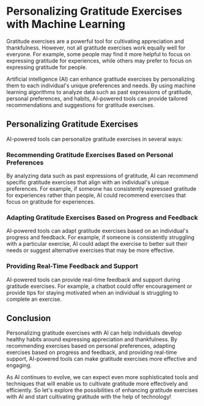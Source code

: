 Personalizing Gratitude Exercises with Machine Learning
=========================================================================================================

Gratitude exercises are a powerful tool for cultivating appreciation and thankfulness. However, not all gratitude exercises work equally well for everyone. For example, some people may find it more helpful to focus on expressing gratitude for experiences, while others may prefer to focus on expressing gratitude for people.

Artificial intelligence (AI) can enhance gratitude exercises by personalizing them to each individual's unique preferences and needs. By using machine learning algorithms to analyze data such as past expressions of gratitude, personal preferences, and habits, AI-powered tools can provide tailored recommendations and suggestions for gratitude exercises.

Personalizing Gratitude Exercises
---------------------------------

AI-powered tools can personalize gratitude exercises in several ways:

### Recommending Gratitude Exercises Based on Personal Preferences

By analyzing data such as past expressions of gratitude, AI can recommend specific gratitude exercises that align with an individual's unique preferences. For example, if someone has consistently expressed gratitude for experiences rather than people, AI could recommend exercises that focus on gratitude for experiences.

### Adapting Gratitude Exercises Based on Progress and Feedback

AI-powered tools can adapt gratitude exercises based on an individual's progress and feedback. For example, if someone is consistently struggling with a particular exercise, AI could adapt the exercise to better suit their needs or suggest alternative exercises that may be more effective.

### Providing Real-Time Feedback and Support

AI-powered tools can provide real-time feedback and support during gratitude exercises. For example, a chatbot could offer encouragement or provide tips for staying motivated when an individual is struggling to complete an exercise.

Conclusion
----------

Personalizing gratitude exercises with AI can help individuals develop healthy habits around expressing appreciation and thankfulness. By recommending exercises based on personal preferences, adapting exercises based on progress and feedback, and providing real-time support, AI-powered tools can make gratitude exercises more effective and engaging.

As AI continues to evolve, we can expect even more sophisticated tools and techniques that will enable us to cultivate gratitude more effectively and efficiently. So let's explore the possibilities of enhancing gratitude exercises with AI and start cultivating gratitude with the help of technology!
